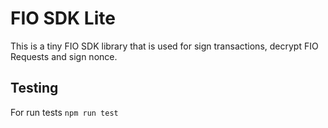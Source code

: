# FIO SDK Lite

This is a tiny FIO SDK library that is used for sign transactions, decrypt FIO Requests and sign nonce.

## Testing

For run tests `npm run test`
